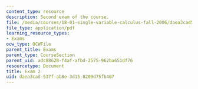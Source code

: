 ```yaml
---
content_type: resource
description: Second exam of the course.
file: /media/courses/18-01-single-variable-calculus-fall-2006/daea3cad537fab8e3d158209d75fb407_exam2.pdf
file_type: application/pdf
learning_resource_types:
- Exams
ocw_type: OCWFile
parent_title: Exams
parent_type: CourseSection
parent_uid: adc88628-f4af-afbd-2575-962ba651df76
resourcetype: Document
title: Exam 2
uid: daea3cad-537f-ab8e-3d15-8209d75fb407
---
```

